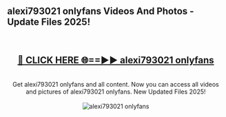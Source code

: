 <h2>alexi793021 onlyfans Videos And Photos - Update Files 2025!</h2>
<br>
<div align="center">
<h2><a href="https://linkcuts.com/hfmhzwbr" rel="nofollow">🔴 CLICK HERE 🌐==►► alexi793021 onlyfans</a></h2>
<br>
Get alexi793021 onlyfans and all content. Now you can access all videos and pictures of alexi793021 onlyfans. New Updated Files 2025!
<br>
<br>
<a href="https://linkcuts.com/hfmhzwbr" rel="nofollow" data-target="animated-image.originalLink"><img src="https://i.ibb.co.com/WyWwxjT/player-gif2.gif" alt="alexi793021 onlyfans" style="max-width: 100%; display: inline-block;" data-target="animated-image.originalImage"></a>
</div>
<br>